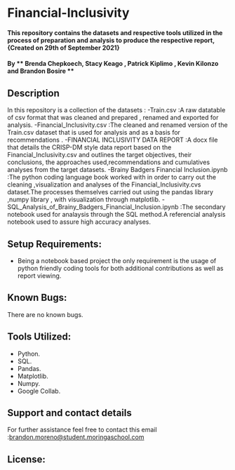 # Financial-Inclusivity
#### This repository contains the datasets and respective tools utilized in the process of preparation and analysis to produce the respective report, {Created on 29th of September 2021}
#### By ** Brenda Chepkoech, Stacy Keago , Patrick Kiplimo , Kevin Kilonzo and Brandon Bosire **
## Description
In this repository is a collection of the datasets :
 -Train.csv :A raw datatable of csv format that was cleaned and prepared , renamed and exported for analysis.
 -Financial_Inclusivity.csv :The cleaned and renamed version of the Train.csv dataset that is used for analysis and as a basis for recommendations .
 -FINANCIAL INCLUSIVITY DATA REPORT :A docx file that details the CRISP-DM style data report based on the Financial_Inclusivity.csv and outlines the target objectives, their  conclusions, the approaches used,recommendations and cumulatives analyses from the target datasets.
 -Brainy Badgers Financial Inclusion.ipynb :The python coding language book worked with in order to carry out the cleaning ,visualization and analyses of the Financial_Inclusivity.cvs dataset.The processes themselves carried out using the pandas library ,numpy library , with visualization through matplotlib.
 -SQL_Analysis_of_Brainy_Badgers_Financial_Inclusion.ipynb :The secondary notebook used for analaysis through the SQL method.A referencial analysis notebook used to assure high accuracy analyses.
## Setup Requirements:
* Being a notebook based project the only requirement is the usage of python friendly coding tools for both additional contributions as well as report viewing.
## Known Bugs:
There are no known bugs.
## Tools Utilized:
* Python.
* SQL.
* Pandas.
* Matplotlib.
* Numpy.
* Google Collab.
## Support and contact details
For further assistance feel free to contact this email :brandon.moreno@student.moringaschool.com
## License:

